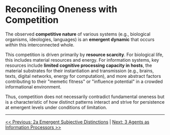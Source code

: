 # Reconciling Oneness with Competition

The observed **competitive nature** of various systems (e.g., biological organisms, ideologies, languages) is an **emergent dynamic** that occurs *within* this interconnected whole.

This competition is driven primarily by **resource scarcity**. For biological life, this includes material resources and energy. For information systems, key resources include **limited cognitive processing capacity in hosts**, the material substrates for their instantiation and transmission (e.g., brains, texts, digital networks, energy for computation), and more abstract factors contributing to their "memetic fitness" or "influence potential" in a crowded informational environment.

Thus, competition does not necessarily contradict fundamental oneness but is a characteristic of how distinct patterns interact and strive for persistence at emergent levels under conditions of limitation.

---
[<< Previous: 2a Emergent Subjective Distinctions](2a-emergent-subjective-distinctions.md) | [Next: 3 Agents as Information Processors >>](3-agents-as-information-processors.md)